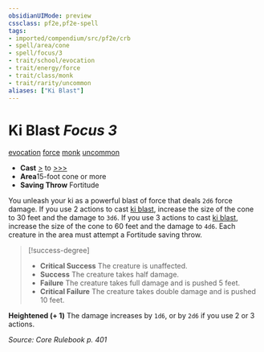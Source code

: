 ```yaml
---
obsidianUIMode: preview
cssclass: pf2e,pf2e-spell
tags:
- imported/compendium/src/pf2e/crb
- spell/area/cone
- spell/focus/3
- trait/school/evocation
- trait/energy/force
- trait/class/monk
- trait/rarity/uncommon
aliases: ["Ki Blast"]
---
```

# Ki Blast *Focus 3*   
[evocation](evocation.md)  [force](force.md)  [monk](rules/traits/monk.md)  [uncommon](uncommon.md)  

- **Cast** [>](chapter-9-playing-the-game.md#Actions "Single Action") to [>>>](chapter-9-playing-the-game.md#Actions "Three-Action") 
- **Area**15-foot cone or more
- **Saving Throw** Fortitude

You unleash your ki as a powerful blast of force that deals `2d6` force damage. If you use 2 actions to cast [ki blast](../../../..//TTRPGShare-Pathfinder-2E-Vault/compendium/spells/ki-blast.md), increase the size of the cone to 30 feet and the damage to `3d6`. If you use 3 actions to cast [ki blast](../../../..//TTRPGShare-Pathfinder-2E-Vault/compendium/spells/ki-blast.md), increase the size of the cone to 60 feet and the damage to `4d6`. Each creature in the area must attempt a Fortitude saving throw.

> [!success-degree] 
> - **Critical Success** The creature is unaffected.
> - **Success** The creature takes half damage.
> - **Failure** The creature takes full damage and is pushed 5 feet.
> - **Critical Failure** The creature takes double damage and is pushed 10 feet.

**Heightened (+ 1)** The damage increases by `1d6`, or by `2d6` if you use 2 or 3 actions.

*Source: Core Rulebook p. 401*